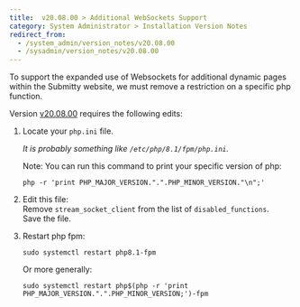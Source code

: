```yaml
---
title:  v20.08.00 > Additional WebSockets Support
category: System Administrator > Installation Version Notes
redirect_from:
  - /system_admin/version_notes/v20.08.00
  - /sysadmin/version_notes/v20.08.00  
---
```


To support the expanded use of Websockets for additional dynamic pages
within the Submitty website, we must remove a restriction on a
specific php function.

Version
[v20.08.00](https://github.com/Submitty/Submitty/releases/v20.08.00)
requires the following edits:

1. Locate your `php.ini` file.

   _It is probably something like `/etc/php/8.1/fpm/php.ini`._

   Note: You can run this command to print your specific version of php:

   ```
   php -r 'print PHP_MAJOR_VERSION.".".PHP_MINOR_VERSION."\n";'
   ```

2. Edit this file:  
   Remove `stream_socket_client` from the list of `disabled_functions`.  
   Save the file.


3. Restart php fpm:

   ```
   sudo systemctl restart php8.1-fpm
   ```

   Or more generally:

   ```
   sudo systemctl restart php$(php -r 'print PHP_MAJOR_VERSION.".".PHP_MINOR_VERSION;')-fpm
   ```